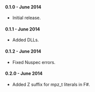 #### 0.1.0 - June 2014
* Initial release.

#### 0.1.1 - June 2014
* Added DLLs.

#### 0.1.2 - June 2014
* Fixed Nuspec errors.

#### 0.2.0 - June 2014
* Added Z suffix for mpz_t literals in F#.
